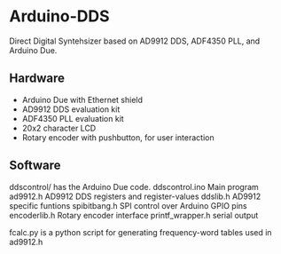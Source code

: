 Arduino-DDS
===========

Direct Digital Syntehsizer based on AD9912 DDS, ADF4350 PLL, and Arduino Due.

Hardware
--------

* Arduino Due with Ethernet shield
* AD9912 DDS evaluation kit
* ADF4350 PLL evaluation kit
* 20x2 character LCD
* Rotary encoder with pushbutton, for user interaction

Software
--------
ddscontrol/ has the Arduino Due code. 
  ddscontrol.ino   Main program 
  ad9912.h         AD9912 DDS registers and register-values
  ddslib.h         AD9912 specific funtions
  spibitbang.h     SPI control over Arduino GPIO pins
  encoderlib.h     Rotary encoder interface
  printf_wrapper.h serial output
  
fcalc.py is a python script for generating frequency-word tables used in ad9912.h
